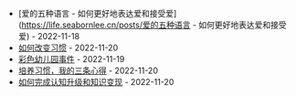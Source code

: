 * [爱的五种语言 - 如何更好地表达爱和接受爱](https://life.seabornlee.cn/posts/爱的五种语言 - 如何更好地表达爱和接受爱) - 2022-11-18
* [如何改变习惯](https://life.seabornlee.cn/posts/如何改变习惯) - 2022-11-20
* [彩色幼儿园事件](https://life.seabornlee.cn/posts/彩色幼儿园事件) - 2022-11-19
* [培养习惯，我的三条心得](https://life.seabornlee.cn/posts/培养习惯，我的三条心得) - 2022-11-20
* [如何完成认知升级和知识变现](https://life.seabornlee.cn/posts/如何完成认知升级和知识变现) - 2022-11-20
